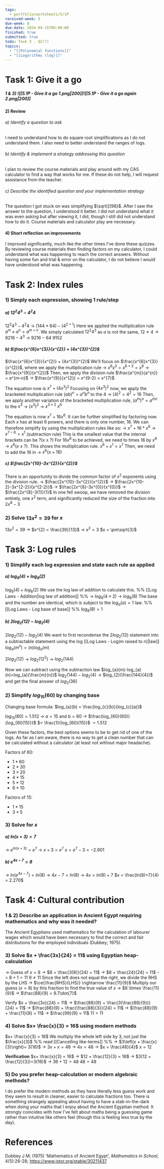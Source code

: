```yaml
---
tags:
  - portfolio/worksheets/5/1P
received-week: 5
due-week: 8
due-date: 2024-04-15T00:00:00
finished: true
submitted: true
todo: Task 3 - Q2(?)
topics:
  - "[[Polynomial functions]]"
  - "[[Logarithms (log)]]"
---
```

# Task 1: Give it a go
##### 1 & 3) ![[5.1P - Give it a go 1.png|200]]![[5.1P - Give it a go again 2.png|200]]

#### 2) Review
###### a) Identify a question to ask
I need to understand how to do square root simplifications as I do not understand them. I also need to better understand the ranges of logs.

###### b) Identify & implement a strategy addressing this question
I plan to review the course materials and play around with my CAS calculator to find a way that works for me. If these do not help, I will request assistance from the teacher.
###### c) Describe the identified question and your implementation strategy
The question I got stuck on was simplifying $\sqrt[]{98}$. After I saw the answer to the question, I understood it better. I did not understand what it was even asking but after viewing it, I did, though I still did not understand how to do it. Course materials and calculator play are necessary.

#### 4) Short reflection on improvements
I improved significantly, much like the other times I've done these quizzes. By reviewing course materials then finding factors on my calculator, I could understand what was happening to reach the correct answers. Without having some fun and trial & error on the calculator, I do not believe I would have understood what was happening. 

# Task 2: Index rules
### 1) Simply each expression, showing 1 rule/step
##### a) $12^{2}4^{3} - 4^{2}4$
$12^{2}4^{3} - 4^{2}4$
-> $(144 * 64) - (4^{2+1})$
	Here we applied the multiplication rule $a^{m} \times a^{n} = a^{m+n}$.
	We simply calculated $12^{2}4^{3}$ as $a$  is not the same, $12 \neq 4$ 
-> $9216 - 4^{3}$
-> $9216 - 64$
$9152$


##### b) $\frac{x^{6}x^{3}}{x^{2}} + (4x^{3})^{2}$
$\frac{x^{6}x^{3}}{x^{2}} + (4x^{3})^{2}$
We'll focus on $\frac{x^{6}x^{3}}{x^{2}}$, where we apply the multiplication rule
-> $x^{6}x^{3} = x^{6+3} = x^{9}$
-> $\frac{x^{9}}{x^{2}}$
Then, we apply the division rule $\frac{a^{m}}{a^{n}} = a^{m-n}$
-> $\frac{x^{9}}{x^{2}} = x^{9-2} = x^{7}$

The equation now is $x^{7} + (4x^{3})^{2}$
Focusing on $(4x^{3})^{2}$ now, we apply the bracketed multiplication rule $(ab)^{n}=a^{n}b^{n}$ to the $4$
-> $(4)^{2} = 4^{2} = 16$
Then, we apply another variation of the bracketed multiplication rule, $(a^{m})^{n} = a^{mn}$ to the $x^{3}$
-> $(x^{3})^{2}$
-> $x^{3*2}$
$x^{6}$

The equation is now $x^{7} + 16x^{6}$.
It can be further simplified by factoring now.
Each $x$ has at least $6$ powers, and there is only one number, $16$.
We can therefore simplify by using the multiplication rules like so:
-> $x^{7} + 16 * x^{6}$
-> $x^{7-6} = x^{1}$  (subtraction rule)
	This is the smallest value that the internal brackets can be
	$?(x \pm ?)$
For $16x^{6}$ to be achieved, we need to times $16$ by $x^6$
-> $x^{6}(x \pm ?)$. This shows the multiplication rule. $x^{6}+x^{1} = x^{7}$
Then, we need to add the $16$ in
-> $x^{6}(x+16)$


##### c) $\frac{2x^{10}-3x^{2}}{x^{2}}$
There is an opportunity to divide the common factor of $x^{2}$ exponents using the division rule.
-> $\frac{2x^{10}-3x^{2}}{x^{2}}$
-> $\frac{2x^{10-2}-3x^{2-2}}{x^{2-2}}$
-> $\frac{2x^{8}-3x^{0}}{x^{0}}$
-> $\frac{2x^{8}-3(1)}{1}$
In one fell swoop, we have removed the division entirely, one $x^{2}$ term, and significantly reduced the size of the fraction into
$2x^{8} - 3$

### 2) Solve $13x^{2} = 39$ for $x$
$13x^{2} = 39$
-> $x^{2} = \frac{39}{13}$
-> $x^{2} = 3$
$x = \pm\sqrt{3}$

# Task 3: Log rules
### 1) Simplify each log expression and state each rule as applied
##### a) $log_{8}(4) + log_{8}(2)$
$log_{8}(4) + log_{8}(2)$
We use the log law of addition to calculate this.
%% [[Log Laws - Addition|log law of addition]] %%
-> $log_{8}(4 \times 2)$
-> $log_{8}(8)$
The base and the number are identical, which is subject to the $log_{a}(a)=1$ law. %%[[Log Laws - Log base of base]] %%
$log_{8}(8) = 1$

##### b) $2log_{2}(12) - log_{2}(4)$
$2log_{2}(12) - log_{2}(4)$
We want to first recondense the $2log_{2}(12)$ statement into a subtractable statement using the log [[Log Laws - Log(m raised to n)|law]] $log_{a}(m^{n})=(n)log_{a}(m)$

$2log_{2}(12)$
-> $log_{2}(12^{2})$
-> $log_{2}(144)$

Now we can subtract using the subtraction law $log_{a}(m)-log_{a}(n)=log_{a}(\frac{m}{n})$
$log_{2}(144) - log_{2}(4)$
-> $log_{2}(\frac{144}{4})$
and get the final answer of $log_{2}(36)$


### 2) Simplify $log_{15}(60)$ by changing base
Changing base formula: $log_{a}(b) = \frac{log_{c}(b)}{log_{c}(a)}$

$log_{15}(60) = 1.512$
-> $a=15$ and $b=60$
-> $\frac{log_{60}(60)}{log_{60(15)}}$
$= \frac{1}{log_{60}(15)}$
$= 1.512$

Given these factors, the best options seems to be to get rid of one of the logs. As far as I am aware, there is no way to get a clean number that can be calculated without a calculator (at least not without major headache).

Factors of 60:
- $1 * 60$
- $2*30$
- $3 * 20$
- $4*15$
- $5 * 12$
- $6*10$

Factors of 15:
- $1 *15$
- $3*5$


### 3) Solve for $x$
##### a) $ln(x+3)=7$
-> $e^{ln(x+3)}=e^{7}$
-> $x+3 = e^{7}$
$x = e^{7}-3 = -2.901$
##### b) $e^{4x-7} = 8$
-> $ln(e^{4x-7}) = ln(8)$
-> $4x-7= ln(8)$
-> $4x = ln(8)+7$
$x = \frac{ln(8)+7}{4} = 2.270$

# Task 4: Cultural contribution
### 1 & 2) Describe an application in Ancient Egypt requiring mathematics and why was it needed?
The Ancient Egyptians used mathematics for the calculation of labourer wages which would have been necessary to find the correct and fair distributions for the employed individuals (Dubbey; 1975).
### 3) Solve $x + \frac{3x}{24} = 11$ using Egyptian heap-calculation
-> Guess of $x=8$
 -> $8 + \frac{3(8)}{24} = 11$
 -> $8 + \frac{24}{24} = 11$
 -> $8 + 1 = 11$
 $9\neq 11$
 Since the left does not equal the right, we divide the RHS by the LHS
 -> $\ce{\frac{RHS}{LHS}} \rightarrow \frac{11}{9}$
Multiply our guess ($x=8$) by this fraction to find the true value of $x$
-> $8 \times \frac{11}{9}$
-> $\frac{88}{9} = 9.7\dot{7}$

Verify
$x + \frac{3x}{24} = 11$
-> $\frac{88}{9} + \frac{3(\frac{88}{9})}{24} = 11$
-> $\frac{88}{9} + \frac{\frac{88}{3}}{24} = 11$
-> $\frac{88}{9} + \frac{11}{9} = 11$
-> $\frac{99}{9} = 11$
$11 = 11$

### 4) Solve $x+ \frac{x}{3} = 16$ using modern methods
$x+ \frac{x}{3} = 16$
We multiply the whole left side by 3, not just the $\frac{x}{3}$
%% read [[Cancelling like-terms]] %%
-> $3\left(x + \frac{x}{3}\right)= 3(16)$
-> $3x + x = 48$
-> $4x = 48$
-> $x = \frac{48}{4}$
$x = 12$

**Verification**
$x+ \frac{x}{3} = 16$
-> $12 + \frac{12}{3} = 16$
-> $3(12 + \frac{12}{3})=3(16)$
-> $36 + 12 = 48$
$48 = 48$

### 5) Do you prefer heap-calculation or modern algebraic methods?
I do prefer the modern methods as they have literally less guess work and they seem to result in cleaner, easier to calculate fractions too.
There is something strangely appealing about having to have a stab-in-the-dark when doing your maths that I enjoy about the Ancient Egyptian method. It strongly coincides with how I've felt about maths being a guessing game rather than intuitive like others feel (though this is feeling less true by the day).


# References
Dubbey J M; (1975) 'Mathematics of Ancient Egypt', *Mathematics in School*, 4(5):26-28; https://www.jstor.org/stable/30211437